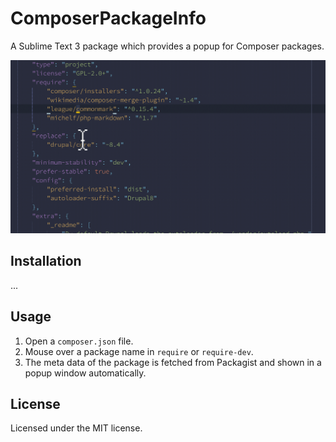 # ComposerPackageInfo

A Sublime Text 3 package which provides a popup for Composer packages.

![Capture](https://raw.githubusercontent.com/gh640/SublimeComposerPackageInfo/master/assets/capture.gif)


## Installation

...


## Usage

1. Open a `composer.json` file.
2. Mouse over a package name in `require` or `require-dev`.
3. The meta data of the package is fetched from Packagist and shown in a popup window automatically.


## License

Licensed under the MIT license.
